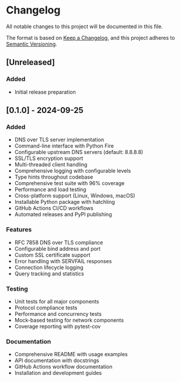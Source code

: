 # Changelog

All notable changes to this project will be documented in this file.

The format is based on [Keep a Changelog](https://keepachangelog.com/en/1.0.0/),
and this project adheres to [Semantic Versioning](https://semver.org/spec/v2.0.0.html).

## [Unreleased]

### Added
- Initial release preparation

## [0.1.0] - 2024-09-25

### Added
- DNS over TLS server implementation
- Command-line interface with Python Fire
- Configurable upstream DNS servers (default: 8.8.8.8)
- SSL/TLS encryption support
- Multi-threaded client handling
- Comprehensive logging with configurable levels
- Type hints throughout codebase
- Comprehensive test suite with 96% coverage
- Performance and load testing
- Cross-platform support (Linux, Windows, macOS)
- Installable Python package with hatchling
- GitHub Actions CI/CD workflows
- Automated releases and PyPI publishing

### Features
- RFC 7858 DNS over TLS compliance
- Configurable bind address and port
- Custom SSL certificate support
- Error handling with SERVFAIL responses
- Connection lifecycle logging
- Query tracking and statistics

### Testing
- Unit tests for all major components
- Protocol compliance tests
- Performance and concurrency tests
- Mock-based testing for network components
- Coverage reporting with pytest-cov

### Documentation
- Comprehensive README with usage examples
- API documentation with docstrings
- GitHub Actions workflow documentation
- Installation and development guides